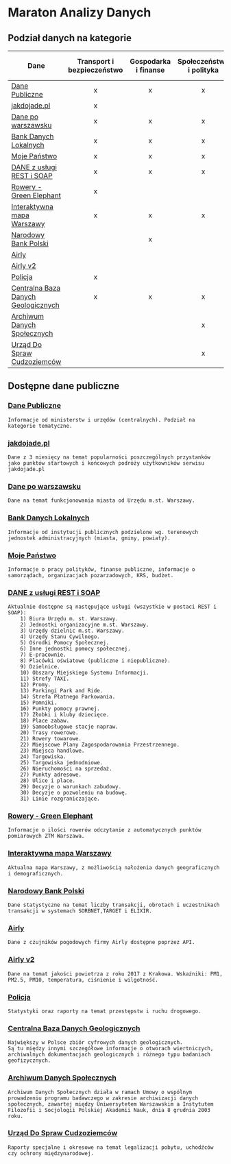 # Maraton Analizy Danych

## Podział danych na kategorie

Dane | Transport i bezpieczeństwo | Gospodarka i finanse | Społeczeństwo i polityka | Środowisko naturalne i rolnictwo
--- | :---: | :---: | :---: | :---: 
[Dane Publiczne](https://github.com/dstawinski/Maraton-Analizy-Danych#dane-publiczne) | x | x | x | x 
[jakdojade.pl](https://github.com/dstawinski/Maraton-Analizy-Danych#jakdojadepl) | x |  |  | 
[Dane po warszawsku](https://github.com/dstawinski/Maraton-Analizy-Danych#dane-po-warszawsku) | x | x | x | x 
[Bank Danych Lokalnych](https://github.com/dstawinski/Maraton-Analizy-Danych#bank-danych-lokalnych) | x | x | x | x 
[Moje Państwo](https://github.com/dstawinski/Maraton-Analizy-Danych#moje-pa%C5%84stwo) | x | x | x | x 
[DANE z usługi REST i SOAP](https://github.com/dstawinski/Maraton-Analizy-Danych#dane-z-us%C5%82ugi-rest-i-soap) | x | x | x | x 
[Rowery - Green Elephant](https://github.com/dstawinski/Maraton-Analizy-Danych#rowery---green-elephant) | x |  |  | 
[Interaktywna mapa Warszawy](https://github.com/dstawinski/Maraton-Analizy-Danych#interaktywna-mapa-warszawy) | x | x | x | x 
[Narodowy Bank Polski](https://github.com/dstawinski/Maraton-Analizy-Danych#narodowy-bank-polski) |  | x |  | 
[Airly](https://github.com/dstawinski/Maraton-Analizy-Danych#airly) |  |  |  | x 
[Airly v2](https://github.com/dstawinski/Maraton-Analizy-Danych#airly-v2) |  |  |  | x 
[Policja](https://github.com/dstawinski/Maraton-Analizy-Danych#policja) | x |  |  | 
[Centralna Baza Danych Geologicznych](https://github.com/dstawinski/Maraton-Analizy-Danych#centralna-baza-danych-geologicznych) | x | x | x | x 
[Archiwum Danych Społecznych](https://github.com/dstawinski/Maraton-Analizy-Danych#archiwum-danych-spo%C5%82ecznych) |  |  | x | 
[Urząd Do Spraw Cudzoziemców](https://github.com/dstawinski/Maraton-Analizy-Danych#urz%C4%85d-do-spraw-cudzoziemc%C3%B3w) |  |  | x | 

## Dostępne dane publiczne

### [Dane Publiczne](https://danepubliczne.gov.pl/dataset)

    Informacje od ministerstw i urzędów (centralnych). Podział na kategorie tematyczne.

### [jakdojade.pl](https://github.com/dstawinski/Maraton-Analizy-Danych/tree/master/jakdojade.pl)

    Dane z 3 miesięcy na temat popularności poszczególnych przystanków jako punktów startowych i końcowych podróży użytkowników serwisu jakdojade.pl
    
### [Dane po warszawsku](http://www.danepowarszawsku.pl/)

    Dane na temat funkcjonowania miasta od Urzędu m.st. Warszawy.
    
### [Bank Danych Lokalnych](https://bdl.stat.gov.pl/BDL/start)

    Informacje od instytucji publicznych podzielone wg. terenowych jednostek administracyjnych (miasta, gminy, powiaty).
    
### [Moje Państwo](https://mojepanstwo.pl/)

    Informacje o pracy polityków, finanse publiczne, informacje o samorządach, organizacjach pozarzadowych, KRS, budżet.
    
### [DANE z usługi REST i SOAP](http://www.mapa.um.warszawa.pl/files/Dokumentacja_uslug_REST_SOAP_BGiK.pdf)

    Aktualnie dostępne są następujące usługi (wszystkie w postaci REST i SOAP): 
        1) Biura Urzędu m. st. Warszawy.
        2) Jednostki organizacyjne m.st. Warszawy.
        3) Urzędy dzielnic m.st. Warszawy.
        4) Urzędy Stanu Cywilnego.
        5) Ośrodki Pomocy Społecznej.
        6) Inne jednostki pomocy społecznej.
        7) E-pracownie.
        8) Placówki oświatowe (publiczne i niepubliczne).
        9) Dzielnice.
        10) Obszary Miejskiego Systemu Informacji.
        11) Strefy TAXI.
        12) Promy.
        13) Parkingi Park and Ride.
        14) Strefa Płatnego Parkowania.
        15) Pomniki.
        16) Punkty pomocy prawnej.
        17) Żłobki i kluby dziecięce.
        18) Place zabaw.
        19) Samoobsługowe stacje napraw.
        20) Trasy rowerowe.
        21) Rowery towarowe.
        22) Miejscowe Plany Zagospodarowania Przestrzennego.
        23) Miejsca handlowe.
        24) Targowiska.
        25) Targowiska jednodniowe.
        26) Nieruchomości na sprzedaż.
        27) Punkty adresowe.
        28) Ulice i place.
        29) Decyzje o warunkach zabudowy.
        30) Decyzje o pozwoleniu na budowę.
        31) Linie rozgraniczające.

### [Rowery - Green Elephant](http://greenelephant.pl/shiny/rowery/)

    Informacje o ilości rowerów odczytanie z automatycznych punktów pomiarowych ZTM Warszawa.

### [Interaktywna mapa Warszawy](http://www.mapa.um.warszawa.pl/mapaApp1/mapa?service=mapa)

    Aktualna mapa Warszawy, z możliwością nałożenia danych geograficznych i demograficznych.
    
### [Narodowy Bank Polski](http://www.nbp.pl/home.aspx?f=/systemplatniczy/dane/dane_statystyczne.html)

    Dane statystyczne na temat liczby transakcji, obrotach i uczestnikach transakcji w systemach SORBNET,TARGET i ELIXIR.
    
### [Airly](https://developer.airly.eu/)

    Dane z czujników pogodowych firmy Airly dostępne poprzez API.
    
### [Airly v2](https://www.kaggle.com/datascienceairly/air-quality-data-from-extensive-network-of-sensors)

    Dane na temat jakości powietrza z roku 2017 z Krakowa. Wskaźniki: PM1, PM2.5, PM10, temperatura, ciśnienie i wilgotność.
    
### [Policja](http://statystyka.policja.pl/)

    Statystyki oraz raporty na temat przestępstw i ruchu drogowego.
    
### [Centralna Baza Danych Geologicznych](https://www.pgi.gov.pl/dane-geologiczne/geologiczne-bazy-danych.html)

    Największy w Polsce zbiór cyfrowych danych geologicznych.
    Są tu między innymi szczegółowe informacje o otworach wiertniczych, archiwalnych dokumentacjach geologicznych i różnego typu badaniach geofizycznych.
    
### [Archiwum Danych Społecznych](http://www.ads.org.pl/)

    Archiwum Danych Społecznych działa w ramach Umowy o wspólnym prowadzeniu programu badawczego w zakresie archiwizacji danych społecznych, zawartej między Uniwersytetem Warszawskim a Instytutem Filozofii i Socjologii Polskiej Akademii Nauk, dnia 8 grudnia 2003 roku.

### [Urząd Do Spraw Cudzoziemców](https://www.udsc.gov.pl)

    Raporty specjalne i okresowe na temat legalizacji pobytu, uchodźców czy ochrony międzynarodowej.
    

    

